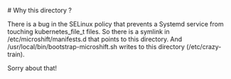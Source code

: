 # Why this directory ?

There is a bug in the SELinux policy that prevents a Systemd service from touching kubernetes_file_t files.
So there is a symlink in /etc/microshift/manifests.d that points to this directory.
And /usr/local/bin/bootstrap-microshift.sh writes to this directory (/etc/crazy-train).

Sorry about that!
